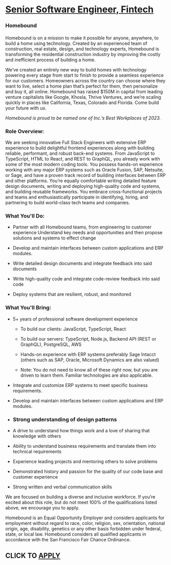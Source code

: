 # [Senior Software Engineer, Fintech](https://www.remotewlb.com/apply/senior-software-engineer-fintech-84735)  
### Homebound  
####  

Homebound is on a mission to make it possible for anyone, anywhere, to build a home using technology. Created by an experienced team of construction, real estate, design, and technology experts, Homebound is transforming the residential construction industry by improving the costly and inefficient process of building a home.

We’ve created an entirely new way to build homes with technology powering every stage from start to finish to provide a seamless experience for our customers. Homeowners across the country can choose where they want to live, select a home plan that’s perfect for them, then personalize and buy it, all online. Homebound has raised $150M in capital from leading venture capitalists like Google, Khosla, Thrive Ventures, and we’re scaling quickly in places like California, Texas, Colorado and Florida. Come build your future with us.

 _Homebound is proud to be named one of Inc.’s Best Workplaces of 2023._

### Role Overview:

We are seeking innovative Full Stack Engineers with extensive ERP experience to build delightful frontend experiences along with building reliable, performant, and robust back-end systems. From JavaScript to TypeScript, HTML to React, and REST to GraphQL, you already work with some of the most modern coding tools. You possess hands-on experience working with any major ERP systems such as Oracle Fusion, SAP, Netsuite, or Sage, and have a proven track record of building interfaces between ERP and other platforms. You’re equally comfortable writing detailed feature design documents, writing and deploying high-quality code and systems, and building reusable frameworks. You embrace cross-functional projects and teams and enthusiastically participate in identifying, hiring, and partnering to build world-class tech teams and companies.

### What You'll Do:

  * Partner with all Homebound teams, from engineering to customer experience Understand key needs and opportunities and then propose solutions and systems to effect change 

  * Develop and maintain interfaces between custom applications and ERP modules. 

  * Write detailed design documents and integrate feedback into said documents 

  * Write high-quality code and integrate code-review feedback into said code 

  * Deploy systems that are resilient, robust, and monitored

### What You'll Bring:

  * 5+ years of professional software development experience 

    * To build our clients: JavaScript, TypeScript, React

    * To build our servers: TypeScript, Node.js, Backend API (REST or GraphQL), PostgreSQL, AWS 

    * Hands-on experience with ERP systems preferably Sage Intacct (others such as SAP, Oracle, Microsoft Dynamics are also valued) 

    * Note: You do not need to know all of these right now, but you are driven to learn them. Familiar technologies are also applicable.

  * Integrate and customize ERP systems to meet specific business requirements. 

  * Develop and maintain interfaces between custom applications and ERP modules. 

  * ### Strong understanding of design patterns 

  * A drive to understand how things work and a love of sharing that knowledge with others 

  * Ability to understand business requirements and translate them into technical requirements 

  * Experience leading projects and mentoring others to solve problems

  * Demonstrated history and passion for the quality of our code base and customer experience 

  * Strong written and verbal communication skills

We are focused on building a diverse and inclusive workforce. If you’re excited about this role, but do not meet 100% of the qualifications listed above, we encourage you to apply.

Homebound is an Equal Opportunity Employer and considers applicants for employment without regard to race, color, religion, sex, orientation, national origin, age, disability, genetics or any other basis forbidden under federal, state, or local law. Homebound considers all qualified applicants in accordance with the San Francisco Fair Chance Ordinance.

  
## CLICK TO [APPLY](https://www.remotewlb.com/apply/senior-software-engineer-fintech-84735)

